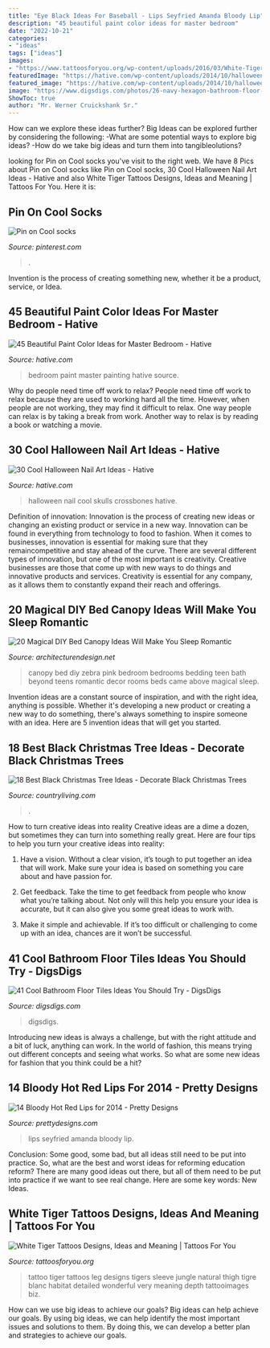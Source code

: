 ```yaml
---
title: "Eye Black Ideas For Baseball - Lips Seyfried Amanda Bloody Lip"
description: "45 beautiful paint color ideas for master bedroom"
date: "2022-10-21"
categories:
- "ideas"
tags: ["ideas"]
images:
- "https://www.tattoosforyou.org/wp-content/uploads/2016/03/White-Tiger-Tattoo-Images.jpg"
featuredImage: "https://hative.com/wp-content/uploads/2014/10/halloween-nail-art-ideas/17-skulls-crossbones.jpg"
featured_image: "https://hative.com/wp-content/uploads/2014/10/halloween-nail-art-ideas/17-skulls-crossbones.jpg"
image: "https://www.digsdigs.com/photos/26-navy-hexagon-bathroom-floor-tiles.jpg"
ShowToc: true
author: "Mr. Werner Cruickshank Sr."
---
```



How can we explore these ideas further?
Big Ideas can be explored further by considering the following: 
-What are some potential ways to explore big ideas? 
-How do we take big ideas and turn them into tangibleolutions?

	

		
looking for Pin on Cool socks you've visit to the right web. We have 8 Pics about Pin on Cool socks like Pin on Cool socks, 30 Cool Halloween Nail Art Ideas - Hative and also White Tiger Tattoos Designs, Ideas and Meaning | Tattoos For You. Here it is:
		
    
## Pin On Cool Socks

<img loading=lazy src="https://i.pinimg.com/736x/ec/41/b5/ec41b5434a016f71630ff19f750ff88c.jpg" onerror="this.onerror=null;this.src='https://tse2.mm.bing.net/th?id=OIP.lLvghyMcWa6c9QJoKkN2yAHaO0&amp;pid=15.1';" alt="Pin on Cool socks">

_Source: pinterest.com_

>. 

	

Invention is the process of creating something new, whether it be a product, service, or Idea.

    
## 45 Beautiful Paint Color Ideas For Master Bedroom - Hative

<img loading=lazy src="https://hative.com/wp-content/uploads/2015/05/master-bedroom-painting/25-master-bedroom-painting-ideas.jpg" onerror="this.onerror=null;this.src='https://tse1.mm.bing.net/th?id=OIP.XOwadQMYjtFOTufYBzpgJQHaKo&amp;pid=15.1';" alt="45 Beautiful Paint Color Ideas for Master Bedroom - Hative">

_Source: hative.com_

>bedroom paint master painting hative source. 

	

Why do people need time off work to relax?
People need time off work to relax because they are used to working hard all the time. However, when people are not working, they may find it difficult to relax. One way people can relax is by taking a break from work. Another way to relax is by reading a book or watching a movie.

    
## 30 Cool Halloween Nail Art Ideas - Hative

<img loading=lazy src="https://hative.com/wp-content/uploads/2014/10/halloween-nail-art-ideas/17-skulls-crossbones.jpg" onerror="this.onerror=null;this.src='https://tse1.mm.bing.net/th?id=OIP.LlF5UveEHhWXtweOhUSu5gHaKZ&amp;pid=15.1';" alt="30 Cool Halloween Nail Art Ideas - Hative">

_Source: hative.com_

>halloween nail cool skulls crossbones hative. 

	

Definition of innovation:
Innovation is the process of creating new ideas or changing an existing product or service in a new way. Innovation can be found in everything from technology to food to fashion. When it comes to businesses, innovation is essential for making sure that they remaincompetitive and stay ahead of the curve. There are several different types of innovation, but one of the most important is creativity. Creative businesses are those that come up with new ways to do things and innovative products and services. Creativity is essential for any company, as it allows them to constantly expand their reach and offerings.

    
## 20 Magical DIY Bed Canopy Ideas Will Make You Sleep Romantic

<img loading=lazy src="http://cdn.architecturendesign.net/wp-content/uploads/2015/07/AD-DIY-Bed-Canopy-18.jpg" onerror="this.onerror=null;this.src='https://tse1.mm.bing.net/th?id=OIP.AKjCfW2kRfPpCNHvgzt2rgHaJ7&amp;pid=15.1';" alt="20 Magical DIY Bed Canopy Ideas Will Make You Sleep Romantic">

_Source: architecturendesign.net_

>canopy bed diy zebra pink bedroom bedrooms bedding teen bath beyond teens romantic decor rooms beds came above magical sleep. 

	

Invention ideas are a constant source of inspiration, and with the right idea, anything is possible. Whether it's developing a new product or creating a new way to do something, there's always something to inspire someone with an idea. Here are 5 invention ideas that will get you started.

    
## 18 Best Black Christmas Tree Ideas - Decorate Black Christmas Trees

<img loading=lazy src="https://hips.hearstapps.com/vader-prod.s3.amazonaws.com/1602448096-51j2P4CvJXL.jpg?crop=0.666xw:1.00xh;0.334xw,0&amp;resize=480:*" onerror="this.onerror=null;this.src='https://tse1.mm.bing.net/th?id=OIP.P7rr7a7ywUjg7mSnJd68-wAAAA&amp;pid=15.1';" alt="18 Best Black Christmas Tree Ideas - Decorate Black Christmas Trees">

_Source: countryliving.com_

>. 

	

How to turn creative ideas into reality
Creative ideas are a dime a dozen, but sometimes they can turn into something really great. Here are four tips to help you turn your creative ideas into reality:
1. Have a vision. Without a clear vision, it’s tough to put together an idea that will work. Make sure your idea is based on something you care about and have passion for.

2. Get feedback. Take the time to get feedback from people who know what you’re talking about. Not only will this help you ensure your idea is accurate, but it can also give you some great ideas to work with.

3. Make it simple and achievable. If it’s too difficult or challenging to come up with an idea, chances are it won’t be successful.

    
## 41 Cool Bathroom Floor Tiles Ideas You Should Try - DigsDigs

<img loading=lazy src="https://www.digsdigs.com/photos/26-navy-hexagon-bathroom-floor-tiles.jpg" onerror="this.onerror=null;this.src='https://tse4.mm.bing.net/th?id=OIP.uUMrsKQdC0-rSlrNRejXSwHaKo&amp;pid=15.1';" alt="41 Cool Bathroom Floor Tiles Ideas You Should Try - DigsDigs">

_Source: digsdigs.com_

>digsdigs. 

	

Introducing new ideas is always a challenge, but with the right attitude and a bit of luck, anything can work. In the world of fashion, this means trying out different concepts and seeing what works. So what are some new ideas for fashion that you think could be a hit?

    
## 14 Bloody Hot Red Lips For 2014 - Pretty Designs

<img loading=lazy src="http://www.prettydesigns.com/wp-content/uploads/2014/07/Red-Lips-on-Amanda-Seyfried.jpg" onerror="this.onerror=null;this.src='https://tse1.mm.bing.net/th?id=OIP.OE5xEN2jD3hYi6UozPcTqQHaLC&amp;pid=15.1';" alt="14 Bloody Hot Red Lips for 2014 - Pretty Designs">

_Source: prettydesigns.com_

>lips seyfried amanda bloody lip. 

	

Conclusion: Some good, some bad, but all ideas still need to be put into practice.
So, what are the best and worst ideas for reforming education reform? There are many good ideas out there, but all of them need to be put into practice if we want to see real change. Here are some key words: New Ideas.

    
## White Tiger Tattoos Designs, Ideas And Meaning | Tattoos For You

<img loading=lazy src="https://www.tattoosforyou.org/wp-content/uploads/2016/03/White-Tiger-Tattoo-Images.jpg" onerror="this.onerror=null;this.src='https://tse4.mm.bing.net/th?id=OIP.swYZFz0fGG42E2aYJ-QXzgHaJ4&amp;pid=15.1';" alt="White Tiger Tattoos Designs, Ideas and Meaning | Tattoos For You">

_Source: tattoosforyou.org_

>tattoo tiger tattoos leg designs tigers sleeve jungle natural thigh tigre blanc habitat detailed wonderful very meaning depth tattooimages biz. 

	

How can we use big ideas to achieve our goals?
Big ideas can help achieve our goals. By using big ideas, we can help identify the most important issues and solutions to them. By doing this, we can develop a better plan and strategies to achieve our goals.

